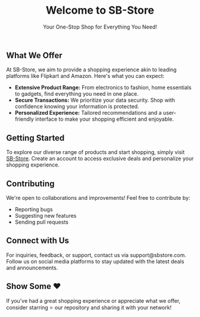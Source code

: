 <!DOCTYPE html>
<html lang="en">
<head>
  <meta charset="UTF-8">
  <meta name="viewport" content="width=device-width, initial-scale=1.0">
</head>
<body>

  <header>
    <h1>Welcome to SB-Store</h1>
    <p>Your One-Stop Shop for Everything You Need!</p>
  </header>

  <section>
    <h2>What We Offer</h2>
    <p>At SB-Store, we aim to provide a shopping experience akin to leading platforms like Flipkart and Amazon. Here's what you can expect:</p>
    <ul>
      <li><strong>Extensive Product Range:</strong> From electronics to fashion, home essentials to gadgets, find everything you need in one place.</li>
      <li><strong>Secure Transactions:</strong> We prioritize your data security. Shop with confidence knowing your information is protected.</li>
      <li><strong>Personalized Experience:</strong> Tailored recommendations and a user-friendly interface to make your shopping efficient and enjoyable.</li>
    </ul>
  </section>

  <section>
    <h2>Getting Started</h2>
    <p>To explore our diverse range of products and start shopping, simply visit <a href="https://www.sbstore.com">SB-Store</a>. Create an account to access exclusive deals and personalize your shopping experience.</p>
  </section>

  <section>
    <h2>Contributing</h2>
    <p>We're open to collaborations and improvements! Feel free to contribute by:</p>
    <ul>
      <li>Reporting bugs</li>
      <li>Suggesting new features</li>
      <li>Sending pull requests</li>
    </ul>
  </section>

  <section>
    <h2>Connect with Us</h2>
    <p>For inquiries, feedback, or support, contact us via support@sbstore.com. Follow us on social media platforms to stay updated with the latest deals and announcements.</p>
  </section>

  <section>
    <h2>Show Some ❤️ </h2>
    <p>If you've had a great shopping experience or appreciate what we offer, consider starring ⭐ our repository and sharing it with your network!</p>
  </section>

</body>
</html>
